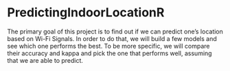 # PredictingIndoorLocationR
The primary goal of this project is to find out if we can predict one’s location based on Wi-Fi Signals. In order to do that, we will build a few models and see which one performs the best. To be more specific, we will compare their accuracy and kappa and pick the one that performs well, assuming that we are able to predict.
